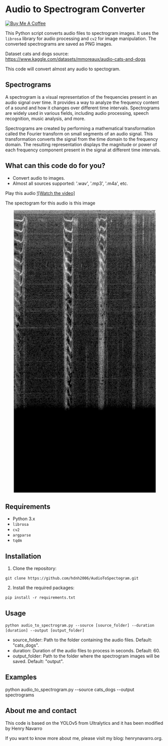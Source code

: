 
# Audio to Spectrogram Converter

<a href="https://www.buymeacoffee.com/hdnh2006" target="_blank"><img src="https://www.buymeacoffee.com/assets/img/custom_images/orange_img.png" alt="Buy Me A Coffee" style="height: 41px !important;width: 174px !important;box-shadow: 0px 3px 2px 0px rgba(190, 190, 190, 0.5) !important;-webkit-box-shadow: 0px 3px 2px 0px rgba(190, 190, 190, 0.5) !important;" ></a>


This Python script converts audio files to spectrogram images. It uses the `librosa` library for audio processing and `cv2` for image manipulation. The converted spectrograms are saved as PNG images.

Dataset cats and dogs source: https://www.kaggle.com/datasets/mmoreaux/audio-cats-and-dogs

This code will convert almost any audio to spectogram.

## Spectrograms
A spectrogram is a visual representation of the frequencies present in an audio signal over time. It provides a way to analyze the frequency content of a sound and how it changes over different time intervals. Spectrograms are widely used in various fields, including audio processing, speech recognition, music analysis, and more.

Spectrograms are created by performing a mathematical transformation called the Fourier transform on small segments of an audio signal. This transformation converts the signal from the time domain to the frequency domain. The resulting representation displays the magnitude or power of each frequency component present in the signal at different time intervals.

## What can this code do for you?
- Convert audio to images.
- Almost all sources supported: '.wav', '.mp3', '.m4a', etc.

Play this audio
[![Watch the video]](https://github.com/hdnh2006/get_spectogram/blob/main/assets/cat_160.mov)




The spectogram for this audio is this image
<div align="center">
  <img width="450" src="assets/cat_160.png">
</div>



## Requirements

- Python 3.x
- `librosa`
- `cv2`
- `argparse`
- `tqdm`

## Installation

1. Clone the repository:

```
git clone https://github.com/hdnh2006/AudioToSpectogram.git
```
  
2. Install the required packages:

```
pip install -r requirements.txt
```


## Usage

```
python audio_to_spectrogram.py --source [source_folder] --duration [duration] --output [output_folder]
```
- source_folder: Path to the folder containing the audio files. Default: "cats_dogs".
- duration: Duration of the audio files to process in seconds. Default: 60.
- output_folder: Path to the folder where the spectrogram images will be saved. Default: "output".

## Examples
python audio_to_spectrogram.py --source cats_dogs --output spectrograms

## About me and contact

This code is based on the YOLOv5 from Ultralytics and it has been modified by Henry Navarro
 
If you want to know more about me, please visit my blog: henrynavarro.org.

